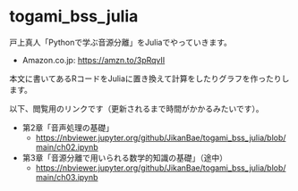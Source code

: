 # togami_bss_julia

戸上真人「Pythonで学ぶ音源分離」をJuliaでやっていきます。

* Amazon.co.jp: https://amzn.to/3pRqvII

本文に書いてあるRコードをJuliaに置き換えて計算をしたりグラフを作ったりします。

以下、閲覧用のリンクです（更新されるまで時間がかかるみたいです）。

* 第2章「音声処理の基礎」
  - https://nbviewer.jupyter.org/github/JikanBae/togami_bss_julia/blob/main/ch02.ipynb
* 第3章「音源分離で用いられる数学的知識の基礎」（途中）
  - https://nbviewer.jupyter.org/github/JikanBae/togami_bss_julia/blob/main/ch03.ipynb
